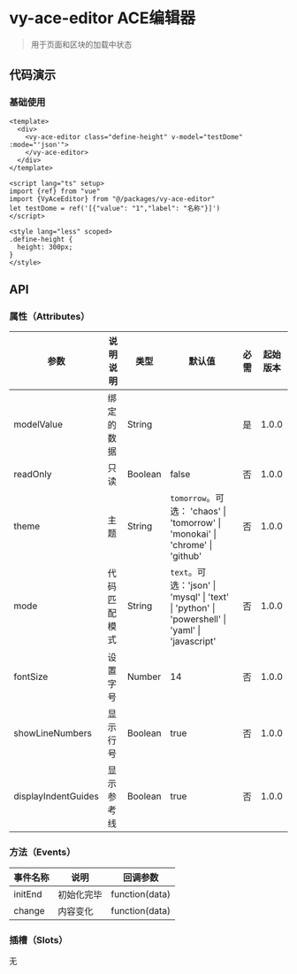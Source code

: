 # vy-ace-editor ACE编辑器

> 用于页面和区块的加载中状态

## 代码演示

### 基础使用

```vue
<template>
  <div>
    <vy-ace-editor class="define-height" v-model="testDome" :mode="'json'">
  	</vy-ace-editor>
  </div>
</template>

<script lang="ts" setup>
import {ref} from "vue"
import {VyAceEditor} from "@/packages/vy-ace-editor"
let testDome = ref('[{"value": "1","label": "名称"}]')
</script>

<style lang="less" scoped>
.define-height {
  height: 300px;
}
</style>

```

## API

### 属性（Attributes）

| 参数                  | 说明说明   | 类型      | 默认值                                      | 必需   | 起始版本  |
| ------------------- | ------ | ------- | ---------------------------------------- | ---- | ----- |
| modelValue          | 绑定的数据  | String  |                                          | 是    | 1.0.0 |
| readOnly            | 只读     | Boolean | false                                    | 否    | 1.0.0 |
| theme               | 主题     | String  | `tomorrow`。可选： 'chaos' \| 'tomorrow' \| 'monokai' \| 'chrome' \| 'github' | 否    | 1.0.0 |
| mode                | 代码匹配模式 | String  | `text`。可选：'json' \| 'mysql' \| 'text' \| 'python' \| 'powershell' \| 'yaml' \| 'javascript' | 否    | 1.0.0 |
| fontSize            | 设置字号   | Number  | 14                                       | 否    | 1.0.0 |
| showLineNumbers     | 显示行号   | Boolean | true                                     | 否    | 1.0.0 |
| displayIndentGuides | 显示参考线  | Boolean | true                                     | 否    | 1.0.0 |

### 方法（Events）

| 事件名称    | 说明    | 回调参数           |
| ------- | ----- | -------------- |
| initEnd | 初始化完毕 | function(data) |
| change  | 内容变化  | function(data) |

### 插槽（Slots）

无